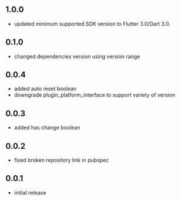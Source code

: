 ## 1.0.0

* updated minimum supported SDK version to Flutter 3.0/Dart 3.0.

## 0.1.0

* changed dependencies version using version range

## 0.0.4

* added auto reset boolean
* downgrade plugin_platform_interface to support variety of version

## 0.0.3

* added has change boolean

## 0.0.2

* fixed broken repository link in pubspec

## 0.0.1

* initial release
